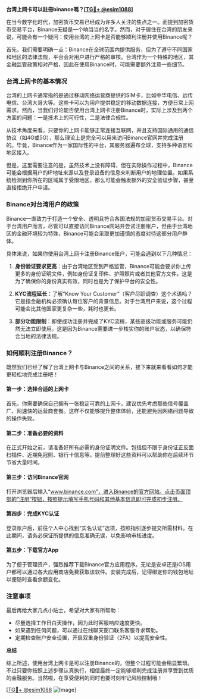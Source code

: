 **台湾上网卡可以註冊binance嗎？[[TG💪+ @esim1088](https://t.me/s/esim1088)]**

在当今数字化时代，加密货币交易已经成为许多人关注的焦点之一。而提到加密货币交易平台，Binance无疑是一个响当当的名字。然而，对于居住在台湾的朋友来说，可能会有一个疑问：使用台湾的上网卡是否能够顺利注册并使用Binance呢？

首先，我们需要明确一点：Binance在全球范围内提供服务，但为了遵守不同国家和地区的法律法规，平台会对用户进行严格的审核。台湾作为一个特殊的地区，其金融监管政策相对严格，因此在使用Binance时，可能需要额外注意一些细节。

### 台湾上网卡的基本情况

台湾的上网卡通常指的是通过移动网络运营商提供的SIM卡，比如中华电信、远传电信、台湾大哥大等。这些卡可以为用户提供稳定的移动数据连接，方便日常上网需求。然而，当我们讨论能否使用台湾上网卡注册Binance时，实际上涉及到两个方面的问题：一是技术上的可行性，二是法律合规性。

从技术角度来看，只要你的上网卡能够正常连接互联网，并且支持国际通用的通信协议（如4G或5G），那么理论上是完全可以用来访问Binance官网并完成注册的。毕竟，Binance作为一家国际性的平台，其服务器遍布全球，支持多种语言和地区接入。

但是，这里需要注意的是，虽然技术上没有障碍，但在实际操作过程中，Binance可能会根据用户的IP地址来源以及登录设备的信息来判断用户的地理位置。如果系统检测到你所在的区域属于受限地区，那么可能会触发额外的安全验证步骤，甚至直接拒绝开户申请。

### Binance对台湾用户的政策

Binance一直致力于打造一个安全、透明且符合各国法规的加密货币交易平台。对于台湾用户而言，尽管可以直接访问Binance网站并尝试注册账户，但由于台湾地区的金融环境较为特殊，Binance可能会采取更加谨慎的态度对待这部分用户群体。

具体来说，如果你使用台湾上网卡注册Binance账户，可能会遇到以下几种情况：

1. **身份验证要求更高**：由于台湾地区受到严格监管，Binance可能会要求你上传更多的身份证明文件，例如身份证复印件、护照照片或者其他官方文件。这是为了确保你的身份真实有效，同时也是为了保护平台的安全性。

2. **KYC流程延长**：了解“Know Your Customer”（客户尽职调查）这个术语吗？它是指金融机构必须确认每位客户的背景信息。对于台湾用户来说，这个过程可能会比其他国家更复杂一些，耗时也更长。

3. **部分功能限制**：即使成功注册并完成了KYC流程，某些高级功能或服务可能仍然无法立即使用。这是因为Binance需要进一步核实你的账户状态，以确保符合当地的法律法规。

### 如何顺利注册Binance？

既然我们已经了解了台湾上网卡与Binance之间的关系，接下来就来看看如何才能更轻松地完成注册吧！

#### 第一步：选择合适的上网卡

首先，你需要确保自己拥有一张稳定可靠的上网卡。建议优先考虑那些信号覆盖广、网速快的运营商套餐。这样不仅能够提升整体体验，还能避免因网络问题导致的操作失败。

#### 第二步：准备必要的资料

在正式开始之前，请准备好所有必需的身份证明文件。包括但不限于身份证正反面扫描件、近期免冠照、银行卡信息等。提前整理好这些资料可以帮助你在后续环节节省大量时间。

#### 第三步：访问Binance官网

打开浏览器后输入“www.binance.com”，进入Binance的官方网站。点击页面顶部的“注册”按钮，按照提示填写手机号码和其他基本信息即可完成初步注册。

#### 第四步：完成KYC认证

登录账户后，前往个人中心找到“实名认证”选项，按照指引逐步提交所需材料。在此期间，请务必保证所提供的信息准确无误，以免影响审核进度。

#### 第五步：下载官方App

为了便于管理资产，强烈推荐下载Binance官方应用程序。无论是安卓还是iOS用户都可以通过各大应用商店免费获取该软件。安装完成后，记得绑定你的钱包地址以便随时查看余额变化。

### 注意事项

最后再给大家几点小贴士，希望对大家有所帮助：

- 尽量选择工作日白天操作，因为此时客服响应速度更快。
- 如果遇到任何问题，可以通过在线聊天窗口联系客服寻求帮助。
- 定期检查账户安全设置，开启双重身份验证（2FA）以提高安全性。

**总结**

综上所述，使用台湾上网卡是可以注册Binance的，但整个过程可能会稍显繁琐。不过只要你按照上述步骤认真执行，相信最终一定能够顺利完成注册并享受到优质的金融服务。当然啦，在享受便利的同时也要时刻牢记风险控制哦！

[[TG💪+ @esim1088](https://t.me/s/esim1088) ![Image](https://i.postimg.cc/4NQfJmqS/Snipaste-2025-05-13-00-14-12.png)]
